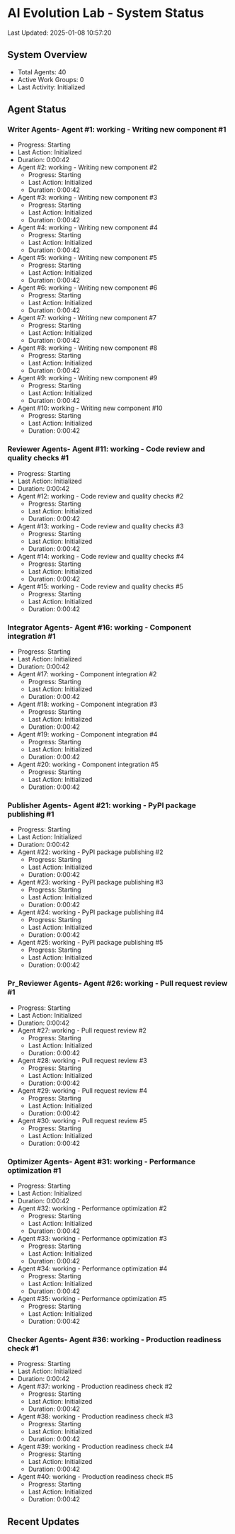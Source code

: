 # AI Evolution Lab - System Status
Last Updated: 2025-01-08 10:57:20

## System Overview
- Total Agents: 40
- Active Work Groups: 0
- Last Activity: Initialized

## Agent Status

### Writer Agents- Agent #1: working - Writing new component #1
  - Progress: Starting
  - Last Action: Initialized
  - Duration: 0:00:42
- Agent #2: working - Writing new component #2
  - Progress: Starting
  - Last Action: Initialized
  - Duration: 0:00:42
- Agent #3: working - Writing new component #3
  - Progress: Starting
  - Last Action: Initialized
  - Duration: 0:00:42
- Agent #4: working - Writing new component #4
  - Progress: Starting
  - Last Action: Initialized
  - Duration: 0:00:42
- Agent #5: working - Writing new component #5
  - Progress: Starting
  - Last Action: Initialized
  - Duration: 0:00:42
- Agent #6: working - Writing new component #6
  - Progress: Starting
  - Last Action: Initialized
  - Duration: 0:00:42
- Agent #7: working - Writing new component #7
  - Progress: Starting
  - Last Action: Initialized
  - Duration: 0:00:42
- Agent #8: working - Writing new component #8
  - Progress: Starting
  - Last Action: Initialized
  - Duration: 0:00:42
- Agent #9: working - Writing new component #9
  - Progress: Starting
  - Last Action: Initialized
  - Duration: 0:00:42
- Agent #10: working - Writing new component #10
  - Progress: Starting
  - Last Action: Initialized
  - Duration: 0:00:42

### Reviewer Agents- Agent #11: working - Code review and quality checks #1
  - Progress: Starting
  - Last Action: Initialized
  - Duration: 0:00:42
- Agent #12: working - Code review and quality checks #2
  - Progress: Starting
  - Last Action: Initialized
  - Duration: 0:00:42
- Agent #13: working - Code review and quality checks #3
  - Progress: Starting
  - Last Action: Initialized
  - Duration: 0:00:42
- Agent #14: working - Code review and quality checks #4
  - Progress: Starting
  - Last Action: Initialized
  - Duration: 0:00:42
- Agent #15: working - Code review and quality checks #5
  - Progress: Starting
  - Last Action: Initialized
  - Duration: 0:00:42

### Integrator Agents- Agent #16: working - Component integration #1
  - Progress: Starting
  - Last Action: Initialized
  - Duration: 0:00:42
- Agent #17: working - Component integration #2
  - Progress: Starting
  - Last Action: Initialized
  - Duration: 0:00:42
- Agent #18: working - Component integration #3
  - Progress: Starting
  - Last Action: Initialized
  - Duration: 0:00:42
- Agent #19: working - Component integration #4
  - Progress: Starting
  - Last Action: Initialized
  - Duration: 0:00:42
- Agent #20: working - Component integration #5
  - Progress: Starting
  - Last Action: Initialized
  - Duration: 0:00:42

### Publisher Agents- Agent #21: working - PyPI package publishing #1
  - Progress: Starting
  - Last Action: Initialized
  - Duration: 0:00:42
- Agent #22: working - PyPI package publishing #2
  - Progress: Starting
  - Last Action: Initialized
  - Duration: 0:00:42
- Agent #23: working - PyPI package publishing #3
  - Progress: Starting
  - Last Action: Initialized
  - Duration: 0:00:42
- Agent #24: working - PyPI package publishing #4
  - Progress: Starting
  - Last Action: Initialized
  - Duration: 0:00:42
- Agent #25: working - PyPI package publishing #5
  - Progress: Starting
  - Last Action: Initialized
  - Duration: 0:00:42

### Pr_Reviewer Agents- Agent #26: working - Pull request review #1
  - Progress: Starting
  - Last Action: Initialized
  - Duration: 0:00:42
- Agent #27: working - Pull request review #2
  - Progress: Starting
  - Last Action: Initialized
  - Duration: 0:00:42
- Agent #28: working - Pull request review #3
  - Progress: Starting
  - Last Action: Initialized
  - Duration: 0:00:42
- Agent #29: working - Pull request review #4
  - Progress: Starting
  - Last Action: Initialized
  - Duration: 0:00:42
- Agent #30: working - Pull request review #5
  - Progress: Starting
  - Last Action: Initialized
  - Duration: 0:00:42

### Optimizer Agents- Agent #31: working - Performance optimization #1
  - Progress: Starting
  - Last Action: Initialized
  - Duration: 0:00:42
- Agent #32: working - Performance optimization #2
  - Progress: Starting
  - Last Action: Initialized
  - Duration: 0:00:42
- Agent #33: working - Performance optimization #3
  - Progress: Starting
  - Last Action: Initialized
  - Duration: 0:00:42
- Agent #34: working - Performance optimization #4
  - Progress: Starting
  - Last Action: Initialized
  - Duration: 0:00:42
- Agent #35: working - Performance optimization #5
  - Progress: Starting
  - Last Action: Initialized
  - Duration: 0:00:42

### Checker Agents- Agent #36: working - Production readiness check #1
  - Progress: Starting
  - Last Action: Initialized
  - Duration: 0:00:42
- Agent #37: working - Production readiness check #2
  - Progress: Starting
  - Last Action: Initialized
  - Duration: 0:00:42
- Agent #38: working - Production readiness check #3
  - Progress: Starting
  - Last Action: Initialized
  - Duration: 0:00:42
- Agent #39: working - Production readiness check #4
  - Progress: Starting
  - Last Action: Initialized
  - Duration: 0:00:42
- Agent #40: working - Production readiness check #5
  - Progress: Starting
  - Last Action: Initialized
  - Duration: 0:00:42


## Recent Updates


